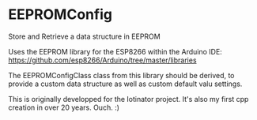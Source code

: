 # EEPROMConfig
Store and Retrieve a data structure in EEPROM

Uses the EEPROM library for the ESP8266 within the Arduino IDE:
https://github.com/esp8266/Arduino/tree/master/libraries

The EEPROMConfigClass class from this library should be derived, to provide a custom data structure as well as custom default valu settings.

This is originally developped for the Iotinator project. It's also my first cpp creation in over 20 years. Ouch. :)
